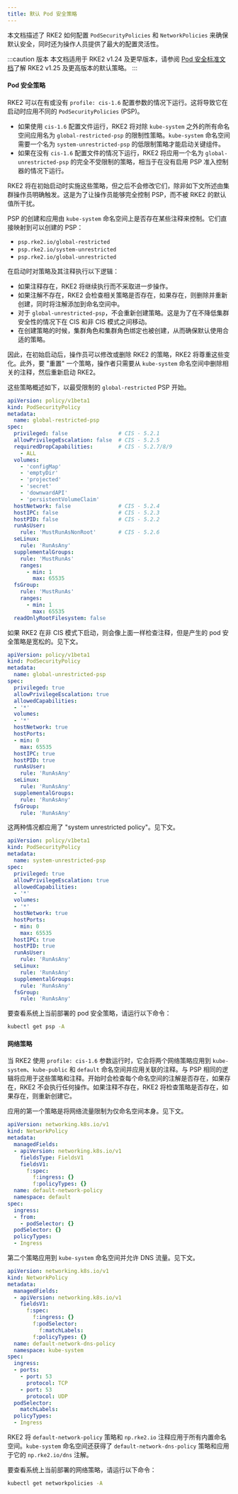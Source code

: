```yaml
---
title: 默认 Pod 安全策略
---
```


本文档描述了 RKE2 如何配置 `PodSecurityPolicies` 和 `NetworkPolicies` 来确保默认安全，同时还为操作人员提供了最大的配置灵活性。

:::caution 版本
本文档适用于 RKE2 v1.24 及更早版本，请参阅 [Pod 安全标准文档](./pod_security_standards.md)了解 RKE2 v1.25 及更高版本的默认策略。
:::

#### Pod 安全策略

RKE2 可以在有或没有 `profile: cis-1.6` 配置参数的情况下运行。这将导致它在启动时应用不同的 `PodSecurityPolicies` (PSP)。

* 如果使用 `cis-1.6` 配置文件运行，RKE2 将对除 `kube-system` 之外的所有命名空间应用名为 `global-restricted-psp` 的限制性策略。`kube-system` 命名空间需要一个名为 `system-unrestricted-psp` 的低限制策略才能启动关键组件。
* 如果在没有 `cis-1.6` 配置文件的情况下运行，RKE2 将应用一个名为 `global-unrestricted-psp` 的完全不受限制的策略，相当于在没有启用 PSP 准入控制器的情况下运行。

RKE2 将在初始启动时实施这些策略，但之后不会修改它们，除非如下文所述由集群操作员明确触发。这是为了让操作员能够完全控制 PSP，而不被 RKE2 的默认值所干扰。

PSP 的创建和应用由 `kube-system` 命名空间上是否存在某些注释来控制。它们直接映射到可以创建的 PSP：

* `psp.rke2.io/global-restricted`
* `psp.rke2.io/system-unrestricted`
* `psp.rke2.io/global-unrestricted`

在启动时对策略及其注释执行以下逻辑：

* 如果注释存在，RKE2 将继续执行而不采取进一步操作。
* 如果注解不存在，RKE2 会检查相关策略是否存在，如果存在，则删除并重新创建，同时将注解添加到命名空间中。
* 对于 `global-unrestricted-psp`，不会重新创建策略。这是为了在不降低集群安全性的情况下在 CIS 和非 CIS 模式之间移动。
* 在创建策略的时候，集群角色和集群角色绑定也被创建，从而确保默认使用合适的策略。

因此，在初始启动后，操作员可以修改或删除 RKE2 的策略，RKE2 将尊重这些变化。此外，要 "重置" 一个策略，操作者只需要从 `kube-system` 命名空间中删除相关的注释，然后重新启动 RKE2。

这些策略概述如下，以最受限制的 `global-restricted` PSP 开始。

```yaml
apiVersion: policy/v1beta1
kind: PodSecurityPolicy
metadata:
  name: global-restricted-psp
spec:
  privileged: false                # CIS - 5.2.1
  allowPrivilegeEscalation: false  # CIS - 5.2.5
  requiredDropCapabilities:        # CIS - 5.2.7/8/9
    - ALL
  volumes:
    - 'configMap'
    - 'emptyDir'
    - 'projected'
    - 'secret'
    - 'downwardAPI'
    - 'persistentVolumeClaim'
  hostNetwork: false               # CIS - 5.2.4
  hostIPC: false                   # CIS - 5.2.3
  hostPID: false                   # CIS - 5.2.2
  runAsUser:
    rule: 'MustRunAsNonRoot'       # CIS - 5.2.6
  seLinux:
    rule: 'RunAsAny'
  supplementalGroups:
    rule: 'MustRunAs'
    ranges:
      - min: 1
        max: 65535
  fsGroup:
    rule: 'MustRunAs'
    ranges:
      - min: 1
        max: 65535
  readOnlyRootFilesystem: false
```

如果 RKE2 在非 CIS 模式下启动，则会像上面一样检查注释，但是产生的 pod 安全策略是宽松的。见下文。

```yaml
apiVersion: policy/v1beta1
kind: PodSecurityPolicy
metadata:
  name: global-unrestricted-psp
spec:
  privileged: true
  allowPrivilegeEscalation: true
  allowedCapabilities:
  - '*'
  volumes:
  - '*'
  hostNetwork: true
  hostPorts:
  - min: 0
    max: 65535
  hostIPC: true
  hostPID: true
  runAsUser:
    rule: 'RunAsAny'
  seLinux:
    rule: 'RunAsAny'
  supplementalGroups:
    rule: 'RunAsAny'
  fsGroup:
    rule: 'RunAsAny'
```

这两种情况都应用了 "system unrestricted policy"。见下文。

```yaml
apiVersion: policy/v1beta1
kind: PodSecurityPolicy
metadata:
  name: system-unrestricted-psp
spec:
  privileged: true
  allowPrivilegeEscalation: true
  allowedCapabilities:
  - '*'
  volumes:
  - '*'
  hostNetwork: true
  hostPorts:
  - min: 0
    max: 65535
  hostIPC: true
  hostPID: true
  runAsUser:
    rule: 'RunAsAny'
  seLinux:
    rule: 'RunAsAny'
  supplementalGroups:
    rule: 'RunAsAny'
  fsGroup:
    rule: 'RunAsAny'
```

要查看系统上当前部署的 pod 安全策略，请运行以下命令：

```bash
kubectl get psp -A
```

#### 网络策略

当 RKE2 使用 `profile: cis-1.6` 参数运行时，它会将两个网络策略应用到 `kube-system`、`kube-public` 和 `default` 命名空间并应用关联的注释。与 PSP 相同的逻辑将应用于这些策略和注释。开始时会检查每个命名空间的注解是否存在，如果存在，RKE2 不会执行任何操作。如果注释不存在，RKE2 将检查策略是否存在，如果存在，则重新创建它。

应用的第一个策略是将网络流量限制为仅命名空间本身。见下文。

```yaml
apiVersion: networking.k8s.io/v1
kind: NetworkPolicy
metadata:
  managedFields:
  - apiVersion: networking.k8s.io/v1
    fieldsType: FieldsV1
    fieldsV1:
      f:spec:
        f:ingress: {}
        f:policyTypes: {}
  name: default-network-policy
  namespace: default
spec:
  ingress:
  - from:
    - podSelector: {}
  podSelector: {}
  policyTypes:
  - Ingress
```

第二个策略应用到 `kube-system` 命名空间并允许 DNS 流量。见下文。

```yaml
apiVersion: networking.k8s.io/v1
kind: NetworkPolicy
metadata:
  managedFields:
  - apiVersion: networking.k8s.io/v1
    fieldsV1:
      f:spec:
        f:ingress: {}
        f:podSelector:
          f:matchLabels:
        f:policyTypes: {}
  name: default-network-dns-policy
  namespace: kube-system
spec:
  ingress:
  - ports:
    - port: 53
      protocol: TCP
    - port: 53
      protocol: UDP
  podSelector:
    matchLabels:
  policyTypes:
  - Ingress
```

RKE2 将 `default-network-policy` 策略和 `np.rke2.io` 注释应用于所有内置命名空间。`kube-system` 命名空间还获得了 `default-network-dns-policy` 策略和应用于它的 `np.rke2.io/dns` 注解。

要查看系统上当前部署的网络策略，请运行以下命令：

```bash
kubectl get networkpolicies -A
```

